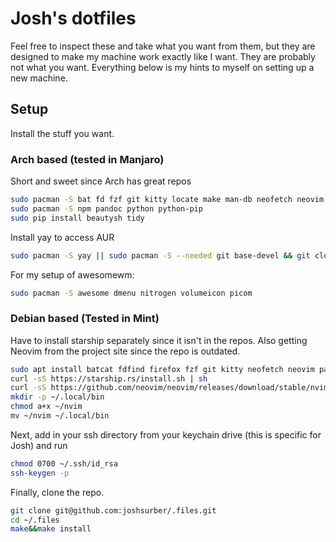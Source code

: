 Josh's dotfiles
===============

Feel free to inspect these and take what you want from them, but they are designed to make my machine work exactly like I want. They are probably not what you want. Everything below is my hints to myself on setting up a new machine.

Setup
-----

Install the stuff you want.

### Arch based (tested in Manjaro)

Short and sweet since Arch has great repos
``` bash
sudo pacman -S bat fd fzf git kitty locate make man-db neofetch neovim pkgfile qutebrowser ripgrep starship stow tldr ttf-cascadia-code unzip xclip
sudo pacman -S npm pandoc python python-pip
sudo pip install beautysh tidy

```

Install yay to access AUR

``` bash
sudo pacman -S yay || sudo pacman -S --needed git base-devel && git clone https://aur.archlinux.org/yay.git && cd yay && makepkg -si
```

For my setup of awesomewm:

``` bash
sudo pacman -S awesome dmenu nitrogen volumeicon picom
```

### Debian based (Tested in Mint)

Have to install starship separately since it isn't in the repos. Also getting Neovim from the project site since the repo is outdated.
``` bash
sudo apt install batcat fdfind firefox fzf git kitty neofetch neovim pandoc ripgrep starship stow tidy tldr
curl -sS https://starship.rs/install.sh | sh
curl -sS https://github.com/neovim/neovim/releases/download/stable/nvim.appimage > ~/nvim
mkdir -p ~/.local/bin
chmod a+x ~/nvim
mv ~/nvim ~/.local/bin
```

Next, add in your ssh directory from your keychain drive (this is specific for Josh) and run

``` bash
chmod 0700 ~/.ssh/id_rsa
ssh-keygen -p
```

Finally, clone the repo.

``` bash
git clone git@github.com:joshsurber/.files.git
cd ~/.files
make&&make install
```

